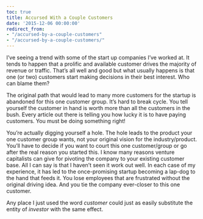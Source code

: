 ```yaml
---
toc: true
title: Accursed With a Couple Customers
date: '2015-12-06 00:00:00'
redirect_from:
- "/accursed-by-a-couple-customers"
- "/accursed-by-a-couple-customers/"
---
```


I’ve seeing a trend with some of the start up companies I’ve worked at. It tends to happen that a prolific and available customer drives the majority of revenue or traffic. That’s all well and good but what usually happens is that one (or two) customers start making decisions in their best interest. Who can blame them?

The original path that would lead to many more customers for the startup is abandoned for this one customer group. It’s hard to break cycle. You tell yourself the customer in hand is worth more than all the customers in the bush. Every article out there is telling you how lucky it is to have paying customers. You must be doing something right!

You’re actually digging yourself a hole. The hole leads to the product your one customer group wants, not your original vision for the industry/product. You’ll have to decide if you want to court this one customer/group or go after the real reason you started this. I know many reasons venture capitalists can give for pivoting the company to your existing customer base. All I can say is that I haven’t seen it work out well. In each case of my experience, it has led to the once-promising startup becoming a lap-dog to the hand that feeds it. You lose employees that are frustrated without the original driving idea. And you tie the company ever-closer to this one customer.

Any place I just used the word _customer_ could just as easily substitute the entity of _investor_ with the same effect.

